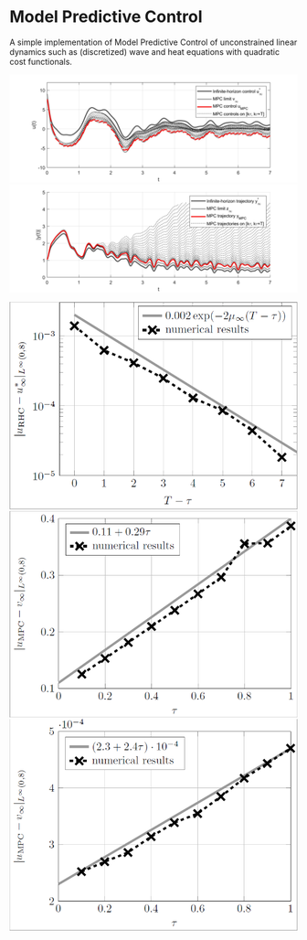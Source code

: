# Model Predictive Control
A simple implementation of Model Predictive Control of unconstrained linear dynamics such as (discretized) wave and heat equations with quadratic cost functionals. 

<!-- [MPC_wave](figures/MPC_T=41250_tau=1250.jpeg)
%[MPCX_wave](figures/MPCX_T=41250_tau=1250.jpeg)

%![MPCA_wave](figures/MPCA_T=41250_tau=1250.jpeg)
%![MPCAX_wave](figures/MPCAX_T=41250_tau=1250.jpeg) -->

![MPCw_wave](figures/MPCw_T=41250_tau=1250.jpeg)
![MPCwX_wave](figures/MPCwX_T=41250_tau=1250.jpeg)

![MPCconv_wave](figures/Fig6a.PNG)
![MPCconvw_wave](figures/Fig6b.PNG)
![MPCconvA_wave](figures/Fig6c.PNG)
